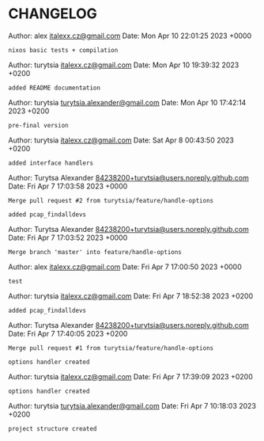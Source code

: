 # CHANGELOG

Author: alex <italexx.cz@gmail.com>
Date:   Mon Apr 10 22:01:25 2023 +0000

    nixos basic tests + compilation

Author: turytsia <italexx.cz@gmail.com>
Date:   Mon Apr 10 19:39:32 2023 +0200

    added README documentation

Author: turytsia <turytsia.alexander@gmail.com>
Date:   Mon Apr 10 17:42:14 2023 +0200

    pre-final version

Author: turytsia <italexx.cz@gmail.com>
Date:   Sat Apr 8 00:43:50 2023 +0200

    added interface handlers

Author: Turytsa Alexander <84238200+turytsia@users.noreply.github.com>
Date:   Fri Apr 7 17:03:58 2023 +0000

    Merge pull request #2 from turytsia/feature/handle-options
    
    added pcap_findalldevs

Author: Turytsa Alexander <84238200+turytsia@users.noreply.github.com>
Date:   Fri Apr 7 17:03:52 2023 +0000

    Merge branch 'master' into feature/handle-options

Author: alex <italexx.cz@gmail.com>
Date:   Fri Apr 7 17:00:50 2023 +0000

    test

Author: turytsia <italexx.cz@gmail.com>
Date:   Fri Apr 7 18:52:38 2023 +0200

    added pcap_findalldevs

Author: Turytsa Alexander <84238200+turytsia@users.noreply.github.com>
Date:   Fri Apr 7 17:40:05 2023 +0200

    Merge pull request #1 from turytsia/feature/handle-options
    
    options handler created

Author: turytsia <italexx.cz@gmail.com>
Date:   Fri Apr 7 17:39:09 2023 +0200

    options handler created

Author: turytsia <turytsia.alexander@gmail.com>
Date:   Fri Apr 7 10:18:03 2023 +0200

    project structure created
